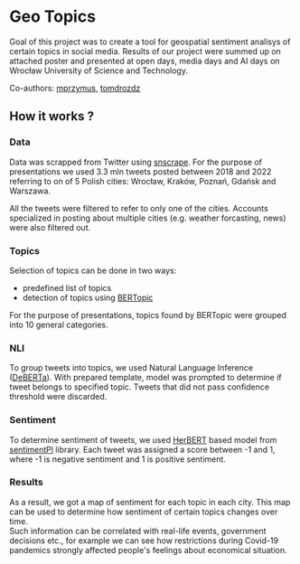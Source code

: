 # Geo Topics

Goal of this project was to create a tool for geospatial sentiment analisys of certain topics in social media.
Results of our project were summed up on attached poster and presented at open days, media days and AI days on Wrocław University of Science and Technology.

Co-authors: [mprzymus](https://github.com/mprzymus), [tomdrozdz](https://github.com/tomdrozdz)

## How it works ?
### Data
Data was scrapped from Twitter using [snscrape](https://github.com/JustAnotherArchivist/snscrape).
For the purpose of presentations we used 3.3 mln tweets posted between 2018 and 2022 referring to on of 5 Polish cities: Wrocław, Kraków, Poznań, Gdańsk and Warszawa.  

All the tweets were filtered to refer to only one of the cities. Accounts specialized in posting about multiple cities (e.g. weather forcasting, news) were also filtered out.

### Topics

Selection of topics can be done in two ways:
- predefined list of topics
- detection of topics using [BERTopic](https://github.com/MaartenGr/BERTopic)

For the purpose of presentations, topics found by BERTopic were grouped into 10 general categories.

### NLI

To group tweets into topics, we used Natural Language Inference ([DeBERTa](https://huggingface.co/docs/transformers/model_doc/deberta)).
With prepared template, model was prompted to determine if tweet belongs to specified topic. 
Tweets that did not pass confidence threshold were discarded.

### Sentiment

To determine sentiment of tweets, we used [HerBERT](https://huggingface.co/docs/transformers/model_doc/herbert) based model from [sentimentPl](https://pypi.org/project/sentimentpl/) library.
Each tweet was assigned a score between -1 and 1, where -1 is negative sentiment and 1 is positive sentiment.

### Results
As a result, we got a map of sentiment for each topic in each city.
This map can be used to determine how sentiment of certain topics changes over time.  
Such information can be correlated with real-life events, government decisions etc., for example we can see how restrictions during Covid-19 pandemics strongly affected people's feelings about economical situation.

